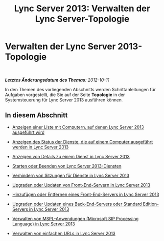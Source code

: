 ﻿---
title: 'Lync Server 2013: Verwalten der Lync Server-Topologie'
TOCTitle: Verwalten der Lync Server 2013-Topologie
ms:assetid: 323ef486-c907-4036-a2bf-c869b1d7f288
ms:mtpsurl: https://technet.microsoft.com/de-de/library/Gg520973(v=OCS.15)
ms:contentKeyID: 49293605
ms.date: 05/19/2016
mtps_version: v=OCS.15
ms.translationtype: HT
---

# Verwalten der Lync Server 2013-Topologie

 

_**Letztes Änderungsdatum des Themas:** 2012-10-11_

In den Themen des vorliegenden Abschnitts werden Schrittanleitungen für Aufgaben vorgestellt, die Sie auf der Seite **Topologie** in der Systemsteuerung für Lync Server 2013 ausführen können.

## In diesem Abschnitt

  - [Anzeigen einer Liste mit Computern, auf denen Lync Server 2013 ausgeführt wird](lync-server-2013-view-a-list-of-computers-running-lync-server-2013.md)

  - [Anzeigen des Status der Dienste, die auf einem Computer ausgeführt werden in Lync Server 2013](lync-server-2013-view-the-status-of-services-running-on-a-computer.md)

  - [Anzeigen von Details zu einem Dienst in Lync Server 2013](lync-server-2013-view-details-about-a-service.md)

  - [Starten oder Beenden von Lync Server 2013-Diensten](lync-server-2013-start-or-stop-lync-server-services.md)

  - [Verhindern von Sitzungen für Dienste in Lync Server 2013](lync-server-2013-prevent-sessions-for-services.md)

  - [Upgraden oder Updaten von Front-End-Servern in Lync Server 2013](lync-server-2013-upgrade-or-update-front-end-servers.md)

  - [Hinzufügen oder Entfernen eines Front-End-Servers in Lync Server 2013](lync-server-2013-add-or-remove-a-front-end-server.md)

  - [Upgraden oder Updaten eines Back-End-Servers oder Standard Edition-Servers in Lync Server 2013](lync-server-2013-upgrade-or-update-a-back-end-server-or-standard-edition-server.md)

  - [Verwalten von MSPL-Anwendungen (Microsoft SIP Processing Language) in Lync Server 2013](lync-server-2013-managing-microsoft-sip-processing-language-mspl-applications.md)

  - [Verwalten von einfachen URLs in Lync Server 2013](lync-server-2013-managing-simple-urls.md)

